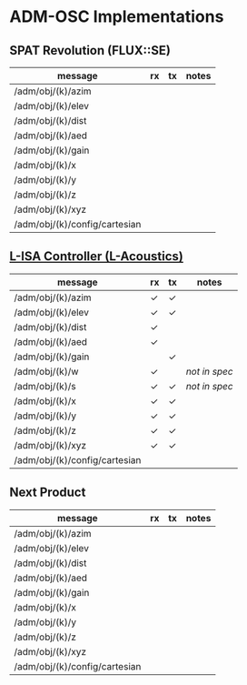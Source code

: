 # ADM-OSC Implementations

## SPAT Revolution (FLUX::SE)

|  message | rx | tx  | notes  |
|---|---|---|---|
| /adm/obj/(k)/azim | | |   |
| /adm/obj/(k)/elev | | |   |
| /adm/obj/(k)/dist | | |   |
| /adm/obj/(k)/aed  | | |   |
| /adm/obj/(k)/gain | | | |
| /adm/obj/(k)/x    | | |  |
| /adm/obj/(k)/y    | | |  |
| /adm/obj/(k)/z    | | |  |
| /adm/obj/(k)/xyz  | | |  |
| /adm/obj/(k)/config/cartesian | | | |

## [L-ISA Controller (L-Acoustics)](https://www.l-acoustics.com/products/l-isa-studio/)

|  message | rx | tx  | notes  |
|---|---|---|---|
| /adm/obj/(k)/azim | &check; | &#x2713;  |   |
| /adm/obj/(k)/elev | <span>&check;</span> | <span>&#x2713;</span>  |   |
| /adm/obj/(k)/dist | &check;  |   |   |
| /adm/obj/(k)/aed | &check;  |   |   |
| /adm/obj/(k)/gain |  | &check; | |
| /adm/obj/(k)/w | &check;  |   |  _not in spec_ |
| /adm/obj/(k)/s | &check; | &check; | _not in spec_ |
| /adm/obj/(k)/x | &check; | &check; |  |
| /adm/obj/(k)/y | &check; | &check; |  |
| /adm/obj/(k)/z | &check; | &check; |  |
| /adm/obj/(k)/xyz | &check; | &check; |  |
| /adm/obj/(k)/config/cartesian | | | |

## Next Product

|  message | rx | tx  | notes  |
|---|---|---|---|
| /adm/obj/(k)/azim | | |   |
| /adm/obj/(k)/elev | | |   |
| /adm/obj/(k)/dist | | |   |
| /adm/obj/(k)/aed  | | |   |
| /adm/obj/(k)/gain | | | |
| /adm/obj/(k)/x    | | |  |
| /adm/obj/(k)/y    | | |  |
| /adm/obj/(k)/z    | | |  |
| /adm/obj/(k)/xyz  | | |  |
| /adm/obj/(k)/config/cartesian | | | |
